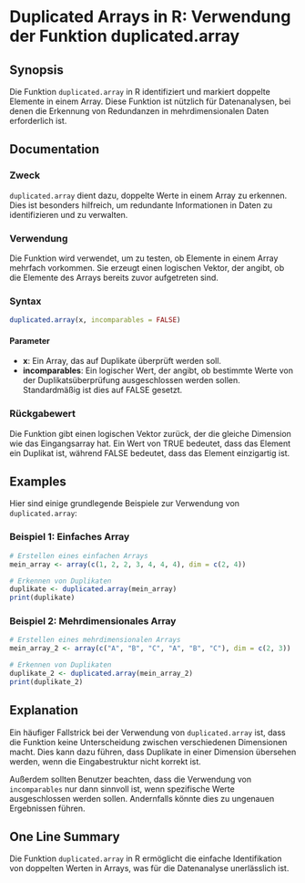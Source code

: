 <!--
Meta Description: # Duplicated Arrays in R: Verwendung der Funktion duplicated.array ## Synopsis Die Funktion `duplicated.array` in R identifiziert und markiert doppelt...
Meta Keywords: array, die, duplicated, ist, von
-->

# Duplicated Arrays in R: Verwendung der Funktion duplicated.array

## Synopsis
Die Funktion `duplicated.array` in R identifiziert und markiert doppelte Elemente in einem Array. Diese Funktion ist nützlich für Datenanalysen, bei denen die Erkennung von Redundanzen in mehrdimensionalen Daten erforderlich ist.

## Documentation
### Zweck
`duplicated.array` dient dazu, doppelte Werte in einem Array zu erkennen. Dies ist besonders hilfreich, um redundante Informationen in Daten zu identifizieren und zu verwalten.

### Verwendung
Die Funktion wird verwendet, um zu testen, ob Elemente in einem Array mehrfach vorkommen. Sie erzeugt einen logischen Vektor, der angibt, ob die Elemente des Arrays bereits zuvor aufgetreten sind.

### Syntax
```R
duplicated.array(x, incomparables = FALSE)
```

#### Parameter
- **x**: Ein Array, das auf Duplikate überprüft werden soll.
- **incomparables**: Ein logischer Wert, der angibt, ob bestimmte Werte von der Duplikatsüberprüfung ausgeschlossen werden sollen. Standardmäßig ist dies auf FALSE gesetzt.

### Rückgabewert
Die Funktion gibt einen logischen Vektor zurück, der die gleiche Dimension wie das Eingangsarray hat. Ein Wert von TRUE bedeutet, dass das Element ein Duplikat ist, während FALSE bedeutet, dass das Element einzigartig ist.

## Examples
Hier sind einige grundlegende Beispiele zur Verwendung von `duplicated.array`:

### Beispiel 1: Einfaches Array
```R
# Erstellen eines einfachen Arrays
mein_array <- array(c(1, 2, 2, 3, 4, 4, 4), dim = c(2, 4))

# Erkennen von Duplikaten
duplikate <- duplicated.array(mein_array)
print(duplikate)
```

### Beispiel 2: Mehrdimensionales Array
```R
# Erstellen eines mehrdimensionalen Arrays
mein_array_2 <- array(c("A", "B", "C", "A", "B", "C"), dim = c(2, 3))

# Erkennen von Duplikaten
duplikate_2 <- duplicated.array(mein_array_2)
print(duplikate_2)
```

## Explanation
Ein häufiger Fallstrick bei der Verwendung von `duplicated.array` ist, dass die Funktion keine Unterscheidung zwischen verschiedenen Dimensionen macht. Dies kann dazu führen, dass Duplikate in einer Dimension übersehen werden, wenn die Eingabestruktur nicht korrekt ist. 

Außerdem sollten Benutzer beachten, dass die Verwendung von `incomparables` nur dann sinnvoll ist, wenn spezifische Werte ausgeschlossen werden sollen. Andernfalls könnte dies zu ungenauen Ergebnissen führen.

## One Line Summary
Die Funktion `duplicated.array` in R ermöglicht die einfache Identifikation von doppelten Werten in Arrays, was für die Datenanalyse unerlässlich ist.